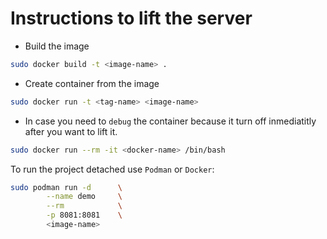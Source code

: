 # Instructions to lift the server

- Build the image

```sh
sudo docker build -t <image-name> .
```

- Create container from the image

```sh
sudo docker run -t <tag-name> <image-name>
```

- In case you need to `debug` the container
because it turn off inmediatitly after you want to lift it.

```sh
sudo docker run --rm -it <docker-name> /bin/bash
```

To run the project detached use `Podman` or `Docker`:

```sh
sudo podman run -d      \
        --name demo     \
        --rm            \
        -p 8081:8081    \
        <image-name>
```
